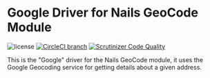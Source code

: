 # Google Driver for Nails GeoCode Module

![license](https://img.shields.io/badge/license-MIT-green.svg)
[![CircleCI branch](https://img.shields.io/circleci/project/github/nails/driver-geo-code-google.svg)](https://circleci.com/gh/nails/driver-geo-code-google)
[![Scrutinizer Code Quality](https://scrutinizer-ci.com/g/nails/driver-geo-code-google/badges/quality-score.png)](https://scrutinizer-ci.com/g/nails/driver-geo-code-google)

This is the "Google" driver for the Nails GeoCode module, it uses the Google Geocoding service for getting details about a given address.
